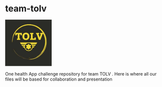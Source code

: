 # team-tolv

  <img src="https://github.com/bensalcie/team-tolv/blob/master/tolv.jpg" width="150" />

One health App challenge repository for team TOLV . Here is where all our files will be based for collaboration and presentation


